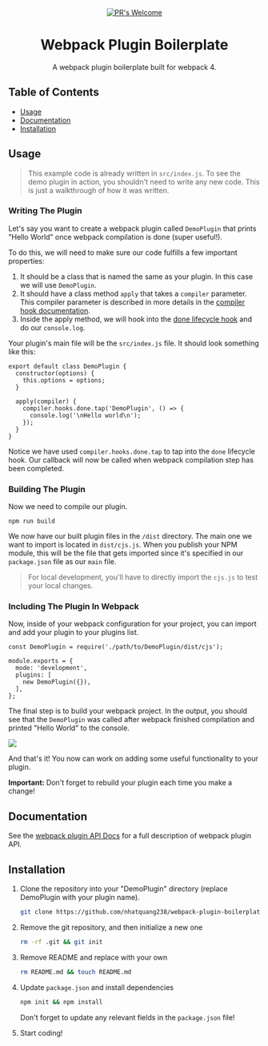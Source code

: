 
<div align="center">
  <!-- PR's Welcome -->
  <a href="http://makeapullrequest.com" style="width: 50%">
    <img src="https://img.shields.io/badge/PRs-welcome-brightgreen.svg?style=flat-square"
      alt="PR's Welcome" />
  </a>
  
</div>

<h1 align="center">Webpack Plugin Boilerplate</h1>

<div align="center">
  A webpack plugin boilerplate built for webpack 4.
</div>

## Table of Contents
- [Usage](#usage)
- [Documentation](#documentation)
- [Installation](#installation)

## Usage

>This example code is already written in `src/index.js`. To see the demo plugin in action, you shouldn't need to write any new code. This is just a walkthrough of how it was written.

### Writing The Plugin

Let's say you want to create a webpack plugin called `DemoPlugin` that prints "Hello World" once webpack compilation is done (super useful!).

To do this, we will need to make sure our code fulfills a few important properties:

1. It should be a class that is named the same as your plugin. In this case we will use `DemoPlugin`.
2. It should have a class method `apply` that takes a `compiler` parameter. This compiler parameter is described in more details in the [compiler hook documentation](https://webpack.js.org/api/compiler-hooks).
3. Inside the apply method, we will hook into the [done lifecycle hook](https://webpack.js.org/api/compiler-hooks/#done) and do our `console.log`.

Your plugin's main file will be the `src/index.js` file. It should look something like this:

```
export default class DemoPlugin {
  constructor(options) {
    this.options = options;
  }

  apply(compiler) {
    compiler.hooks.done.tap('DemoPlugin', () => {
      console.log('\nHello world\n');
    });
  }
}
```
Notice we have used `compiler.hooks.done.tap` to tap into the `done` lifecycle hook. Our callback will now be called when webpack compilation step has been completed.

### Building The Plugin

Now we need to compile our plugin.

```
npm run build
```
We now have our built plugin files in the `/dist` directory. The main one we want to import is located in `dist/cjs.js`. When you publish your NPM module, this will be the file that gets imported since it's specified in our `package.json` file as our `main` file.

> For local development, you'll have to directly import the `cjs.js` to test your local changes.

### Including The Plugin In Webpack
Now, inside of your webpack configuration for your project, you can import and add your plugin to your plugins list.

```
const DemoPlugin = require('./path/to/DemoPlugin/dist/cjs');

module.exports = {
  mode: 'development',
  plugins: [
    new DemoPlugin({}),
  ],
};
```

The final step is to build your webpack project. In the output, you should see that the `DemoPlugin` was called after webpack finished compilation and printed "Hello World" to the console.

<p align="left">
  <img src="https://i.imgur.com/ZWWg13N.png">
</p>

And that's it! You now can work on adding some useful functionality to your plugin.

**Important:** Don't forget to rebuild your plugin each time you make a change!

## Documentation

See the [webpack plugin API Docs](https://webpack.js.org/api/plugins/) for a full description of webpack plugin API.

## Installation

1. Clone the repository into your "DemoPlugin" directory (replace DemoPlugin with your plugin name).

    ```bash
    git clone https://github.com/nhatquang238/webpack-plugin-boilerplate.git DemoPlugin && cd DemoPlugin
    ```

2. Remove the git repository, and then initialize a new one

    ```bash
    rm -rf .git && git init
    ```

3. Remove README and replace with your own

    ```bash
    rm README.md && touch README.md
    ```

4. Update `package.json` and install dependencies

    ```bash
    npm init && npm install
    ```

    Don't forget to update any relevant fields in the `package.json` file!

5. Start coding!
